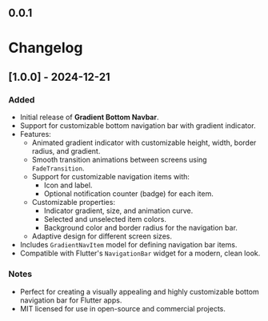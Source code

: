 ## 0.0.1

# Changelog

## [1.0.0] - 2024-12-21
### Added
- Initial release of **Gradient Bottom Navbar**.
- Support for customizable bottom navigation bar with gradient indicator.
- Features:
    - Animated gradient indicator with customizable height, width, border radius, and gradient.
    - Smooth transition animations between screens using `FadeTransition`.
    - Support for customizable navigation items with:
        - Icon and label.
        - Optional notification counter (badge) for each item.
    - Customizable properties:
        - Indicator gradient, size, and animation curve.
        - Selected and unselected item colors.
        - Background color and border radius for the navigation bar.
    - Adaptive design for different screen sizes.
- Includes `GradientNavItem` model for defining navigation bar items.
- Compatible with Flutter's `NavigationBar` widget for a modern, clean look.

### Notes
- Perfect for creating a visually appealing and highly customizable bottom navigation bar for Flutter apps.
- MIT licensed for use in open-source and commercial projects.
